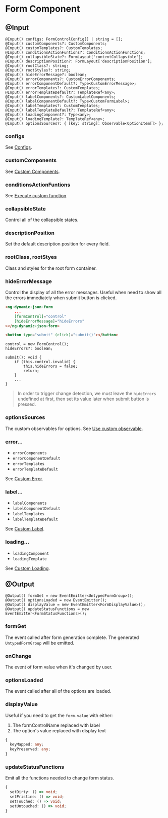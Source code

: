 # Form Component

## @Input

```tsx
@Input() configs: FormControlConfig[] | string = [];
@Input() customComponents?: CustomComponents;
@Input() customTemplates?: CustomTemplates;
@Input() conditionsActionFuntions?: ConditionsActionFunctions;
@Input() collapsibleState?: FormLayout['contentCollapsible'];
@Input() descriptionPosition?: FormLayout['descriptionPosition'];
@Input() rootClass?: string;
@Input() rootStyles?: string;
@Input() hideErrorMessage?: boolean;
@Input() errorComponents?: CustomErrorComponents;
@Input() errorComponentDefault?: Type<CustomErrorMessage>;
@Input() errorTemplates?: CustomTemplates;
@Input() errorTemplateDefault?: TemplateRef<any>;
@Input() labelComponents?: CustomLabelComponents;
@Input() labelComponentDefault?: Type<CustomFormLabel>;
@Input() labelTemplates?: CustomTemplates;
@Input() labelTemplateDefault?: TemplateRef<any>;
@Input() loadingComponent?: Type<any>;
@Input() loadingTemplate?: TemplateRef<any>;
@Input() optionsSources?: { [key: string]: Observable<OptionItem[]> };
```

### configs

See [Configs](../../v8/configs/configs_en.md).

### customComponents

See [Custom Components](../../v8/custom-components/custom-components_en.md).

### conditionsActionFuntions

See [Execute custom function](../../v8/conditions/conditions_en.md#execute-custom-function).

### collapsibleState

Control all of the collapsible states.

### descriptionPosition

Set the default description position for every field.

### rootClass, rootStyes

Class and styles for the root form container.

### hideErrorMessage

Control the display of all the error messages. Useful when need to show all the errors immediately when submit button is clicked.

<doc-tab>

<doc-code name="HTML">

<!-- prettier-ignore -->
```html
<ng-dynamic-json-form
	...
	[formControl]="control"
	[hideErrorMessage]="hideErrors"
></ng-dynamic-json-form>

<button type="submit" (click)="submit()"></button>

```

</doc-code>

<doc-code name="TS">

```tsx
control = new FormControl();
hideErrors?: boolean;

submit(): void {
	if (this.control.invalid) {
		this.hideErrors = false;
		return;
	}
	...
}

```

</doc-code>

</doc-tab>

> In order to trigger change detection, we must leave the `hideErrors` undefined at first, then set its value later when submit button is pressed.

### optionsSources

The custom observables for options. See [Use custom observable](../../v8/options/options_en.md#use-custom-observable).

### error...

- `errorComponents`
- `errorComponentDefault`
- `errorTemplates`
- `errorTemplateDefault`

See [Custom Error](../../v8/custom-error/custom-error_en.md).

### label...

- `labelComponents`
- `labelComponentDefault`
- `labelTemplates`
- `labelTemplateDefault`

See [Custom Label](../../v8/custom-label/custom-label_en.md).

### loading...

- `loadingComponent`
- `loadingTemplate`

See [Custom Loading](../../v8/custom-loading/custom-loading_en.md).

## @Output

```tsx
@Output() formGet = new EventEmitter<UntypedFormGroup>();
@Output() optionsLoaded = new EventEmitter();
@Output() displayValue = new EventEmitter<FormDisplayValue>();
@Output() updateStatusFunctions = new EventEmitter<FormStatusFunctions>();
```

### formGet

The event called after form generation complete. The generated `UntypedFormGroup` will be emitted.

### onChange

The event of form value when it's changed by user.

### optionsLoaded

The event called after all of the options are loaded.

### displayValue

Useful if you need to get the `form.value` with either:

1. The formControlName replaced with label
2. The option's value replaced with display text

```ts
{
  keyMapped: any;
  keyPreserved: any;
}
```

### updateStatusFunctions

Emit all the functions needed to change form status.

```ts
{
  setDirty: () => void;
  setPristine: () => void;
  setTouched: () => void;
  setUntouched: () => void;
}
```
